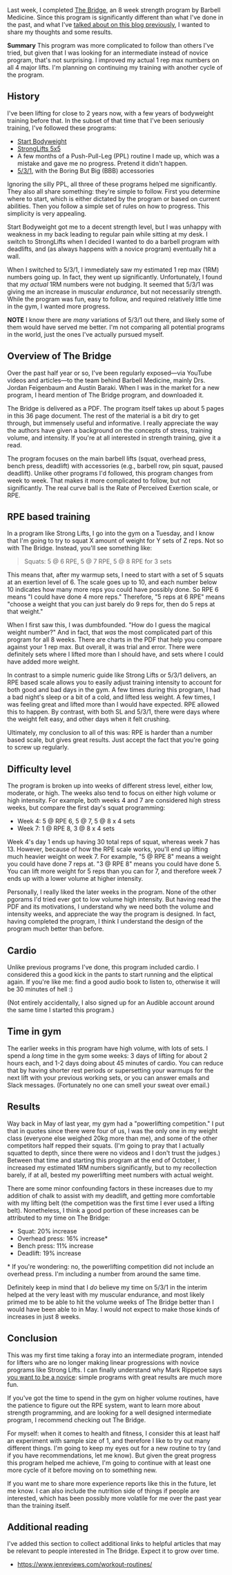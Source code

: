 Last week, I completed
[The Bridge](https://www.barbellmedicine.com/the-bridge/), an 8 week
strength program by Barbell Medicine. Since this program is
significantly different than what I've done in the past, and what I've
[talked about on this blog previously](https://www.snoyman.com/blog/2017/06/naive-overview-exercise),
I wanted to share my thoughts and some results.

__Summary__ This program was more complicated to follow than others
I've tried, but given that I was looking for an intermediate instead
of novice program, that's not surprising. I improved my actual 1 rep
max numbers on all 4 major lifts. I'm planning on continuing my
training with another cycle of the program.

## History

I've been lifting for close to 2 years now, with a few years of
bodyweight training before that. In the subset of that time that I've
been seriously training, I've followed these programs:

* [Start Bodyweight](http://www.startbodyweight.com/)
* [StrongLifts 5x5](https://stronglifts.com/)
* A few months of a Push-Pull-Leg (PPL) routine I made up, which was a
  mistake and gave me no progress. Pretend it didn't happen.
* [5/3/1](https://www.t-nation.com/workouts/531-how-to-build-pure-strength),
  with the Boring But Big (BBB) accessories

Ignoring the silly PPL, all three of these programs helped me
significantly. They also all share something: they're simple to
follow. First you determine where to start, which is either dictated
by the program or based on current abilities. Then you follow a simple
set of rules on how to progress. This simplicity is very appealing.

Start Bodyweight got me to a decent strength level, but I was unhappy
with weakness in my back leading to regular pain while sitting at my
desk. I switch to StrongLifts when I decided I wanted to do a barbell
program with deadlifts, and (as always happens with a novice program)
eventually hit a wall.

When I switched to 5/3/1, I immediately saw my estimated 1 rep max
(1RM) numbers going up. In fact, they went up
significantly. Unfortunately, I found that my _actual_ 1RM numbers
were not budging. It seemed that 5/3/1 was giving me an increase in
muscular _endurance_, but not necessarily strength. While the program
was fun, easy to follow, and required relatively little time in the
gym, I wanted more progress.

__NOTE__ I know there are _many_ variations of 5/3/1 out there, and
likely some of them would have served me better. I'm not comparing all
potential programs in the world, just the ones I've actually pursued
myself.

## Overview of The Bridge

Over the past half year or so, I've been regularly exposed&mdash;via
YouTube videos and articles&mdash;to the team behind Barbell Medicine,
mainly Drs. Jordan Feigenbaum and Austin Baraki. When I was in the
market for a new program, I heard mention of The Bridge program, and
downloaded it.

The Bridge is delivered as a PDF. The program itself takes up about 5
pages in this 36 page document. The rest of the material is a bit dry
to get through, but immensely useful and informative. I really
appreciate the way the authors have given a background on the concepts
of stress, training volume, and intensity. If you're at all interested
in strength training, give it a read.

The program focuses on the main barbell lifts (squat, overhead press,
bench press, deadlift) with accessories (e.g., barbell row, pin squat,
paused deadlift). Unlike other programs I'd followed, this program
changes from week to week. That makes it more complicated to follow,
but not significantly. The real curve ball is the Rate of Perceived
Exertion scale, or RPE.

## RPE based training

In a program like Strong Lifts, I go into the gym on a Tuesday, and I
know that I'm going to try to squat X amount of weight for Y sets of Z
reps. Not so with The Bridge. Instead, you'll see something like:

> Squats: 5 @ 6 RPE, 5 @ 7 RPE, 5 @ 8 RPE for 3 sets

This means that, after my warmup sets, I need to start with a set of 5
squats at an exertion level of 6. The scale goes up to 10, and each
number below 10 indicates how many more reps you could have possibly
done. So RPE 6 means "I could have done 4 more reps." Therefore, "5
reps at 6 RPE" means "choose a weight that you can just barely do 9
reps for, then do 5 reps at that weight."

When I first saw this, I was dumbfounded. "How do I guess the magical
weight number?" And in fact, that _was_ the most complicated part of
this program for all 8 weeks. There are charts in the PDF that help
you compare against your 1 rep max. But overall, it was trial and
error. There were definitely sets where I lifted more than I should
have, and sets where I could have added more weight.

In contrast to a simple numeric guide like Strong Lifts or 5/3/1
delivers, an RPE based scale allows you to easily adjust training
intensity to account for both good and bad days in the gym. A few
times during this program, I had a bad night's sleep or a bit of a
cold, and lifted less weight. A few times, I was feeling great and
lifted more than I would have expected. RPE allowed this to happen. By
contrast, with both SL and 5/3/1, there were days where the weight
felt easy, and other days when it felt crushing.

Ultimately, my conclusion to all of this was: RPE is harder than a
number based scale, but gives great results. Just accept the fact that
you're going to screw up regularly.

## Difficulty level

The program is broken up into weeks of different stress level, either
low, moderate, or high. The weeks also tend to focus on either high
volume or high intensity. For example, both weeks 4 and 7 are
considered high stress weeks, but compare the first day's squat
programming:

* Week 4: 5 @ RPE 6, 5 @ 7, 5 @ 8 x 4 sets
* Week 7: 1 @ RPE 8, 3 @ 8 x 4 sets

Week 4's day 1 ends up having 30 total reps of squat, whereas week 7
has 13. However, because of how the RPE scale works, you'll end up
lifting much heavier weight on week 7. For example, "5 @ RPE 8" means
a weight you could have done 7 reps at. "3 @ RPE 8" means you could
have done 5. You can lift more weight for 5 reps than you can for 7,
and therefore week 7 ends up with a lower volume at higher intensity.

Personally, I really liked the later weeks in the program. None of the
other pgorams I'd tried ever got to low volume high intensity. But
having read the PDF and its motivations, I understand why we need both
the volume and intensity weeks, and appreciate the way the program is
designed. In fact, having completed the program, I think I understand
the design of the program much better than before.

## Cardio

Unlike previous programs I've done, this program included cardio. I
considered this a good kick in the pants to start running and the
eliptical again. If you're like me: find a good audio book to listen
to, otherwise it will be 30 minutes of hell :)

(Not entirely accidentally, I also signed up for an Audible account
around the same time I started this program.)

## Time in gym

The earlier weeks in this program have high volume, with lots of
sets. I spend a _long_ time in the gym some weeks: 3 days of lifting
for about 2 hours each, and 1-2 days doing about 45 minutes of
cardio. You can reduce that by having shorter rest periods or
supersetting your warmups for the next lift with your previous working
sets, or you can answer emails and Slack messages. (Fortunately no one
can smell your sweat over email.)

## Results

Way back in May of last year, my gym had a "powerlifting competition."
I put that in quotes since there were four of us, I was the only one
in my weight class (everyone else weighed 20kg more than me), and some
of the other competitors half repped their squats. (I'm going to pray
that I actually squatted to depth, since there were no videos and I
don't trust the judges.) Between that time and starting this program
at the end of October, I increased my estimated 1RM numbers
significantly, but to my recollection barely, if at all, bested my
powerlifting meet numbers with actual weight.

There are some minor confounding factors in these increases due to my
addition of chalk to assist with my deadlift, and getting more
comfortable with my lifting belt (the competition was the first time I
ever used a lifting belt). Nonetheless, I think a good portion of
these increases can be attributed to my time on The Bridge:

* Squat: 20% increase
* Overhead press: 16% increase\*
* Bench press: 11% increase
* Deadlift: 19% increase

\* If you're wondering: no, the powerlifting competition did not
include an overhead press. I'm including a number from around the same
time.

Definitely keep in mind that I _do_ believe my time on 5/3/1 in the
interim helped at the very least with my muscular endurance, and most
likely primed me to be able to hit the volume weeks of The Bridge
better than I would have been able to in May. I would not expect to
make those kinds of increases in just 8 weeks.

## Conclusion

This was my first time taking a foray into an intermediate program,
intended for lifters who are no longer making linear progressions with
novice programs like Strong Lifts. I can finally understand why Mark
Rippetoe says
[you want to be a novice](https://startingstrength.com/article/programming/who_wants_to_be_a_novice_you_do):
simple programs with great results are much more fun.

If you've got the time to spend in the gym on higher volume routines,
have the patience to figure out the RPE system, want to learn more
about strength programming, and are looking for a well designed
intermediate program, I recommend checking out The Bridge.

For myself: when it comes to health and fitness, I consider this at
least half an experiment with sample size of 1, and therefore I like
to try out many different things. I'm going to keep my eyes out for a
new routine to try (and if you have recommendations, let me know). But
given the great progress this program helped me achieve, I'm going to
continue with at least one more cycle of it before moving on to
something new.

If you want me to share more experience reports like this in the
future, let me know. I can also include the nutrition side of things
if people are interested, which has been possibly more volatile for me
over the past year than the training itself.

## Additional reading

I've added this section to collect additional links to helpful articles that
may be relevant to people interested in The Bridge. Expect it to grow over
time.

* https://www.jenreviews.com/workout-routines/
